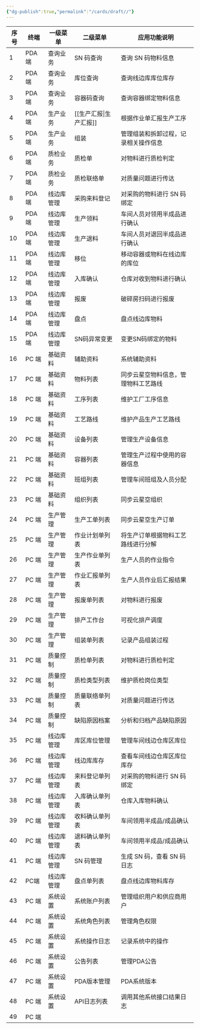 ```yaml
---
{"dg-publish":true,"permalink":"/cards/draft//"}
---
```


| **序号** | **终端** | **一级菜单** | **二级菜单** | **应用功能说明**         |
| ------ | ------ | -------- | -------- | ------------------ |
| 1      | PDA 端  | 查询业务     | SN 码查询   | 查询 SN 码物料信息        |
| 2      | PDA 端  | 查询业务     | 库位查询     | 查询线边库库位库存          |
| 3      | PDA 端  | 查询业务     | 容器码查询    | 查询容器绑定物料信息         |
| 4      | PDA 端  | 生产业务     | [[生产汇报\|生产汇报]] | 根据作业单汇报生产工序        |
| 5      | PDA 端  | 生产业务     | 组装       | 管理组装和拆卸过程，记录相关操作信息 |
| 6      | PDA 端  | 质检业务     | 质检单      | 对物料进行质检判定          |
| 7      | PDA 端  | 质检业务     | 质检联络单    | 对质量问题进行传达          |
| 8      | PDA 端  | 线边库管理    | 采购来料登记   | 对采购的物料进行 SN 码绑定    |
| 9      | PDA 端  | 线边库管理    | 生产领料     | 车间人员对领用半成品进行确认     |
| 10     | PDA 端  | 线边库管理    | 生产退料     | 车间人员对退回半成品进行确认     |
| 11     | PDA 端  | 线边库管理    | 移位       | 移动容器或物料在线边库的库位     |
| 12     | PDA 端  | 线边库管理    | 入库确认     | 仓库对收到物料进行确认        |
| 13     | PDA 端  | 线边库管理    | 报废       | 破碎房扫码进行报废          |
| 14     | PDA 端  | 线边库管理    | 盘点       | 盘点线边库物料            |
| 15     | PDA 端  | 线边库管理    | SN码异常变更  | 变更SN码绑定的物料         |
| 16     | PC 端   | 基础资料     | 辅助资料     | 系统辅助资料             |
| 17     | PC 端   | 基础资料     | 物料列表     | 同步云星空物料信息，管理物料工艺路线 |
| 18     | PC 端   | 基础资料     | 工序列表     | 维护工厂工序信息           |
| 19     | PC 端   | 基础资料     | 工艺路线     | 维护产品生产工艺路线         |
| 20     | PC 端   | 基础资料     | 设备列表     | 管理生产设备信息           |
| 21     | PC 端   | 基础资料     | 容器列表     | 管理生产过程中使用的容器信息     |
| 22     | PC 端   | 基础资料     | 班组列表     | 管理车间班组及人员分配        |
| 23     | PC 端   | 基础资料     | 组织列表     | 同步云星空组织            |
| 24     | PC 端   | 生产管理     | 生产工单列表   | 同步云星空生产订单          |
| 25     | PC 端   | 生产管理     | 作业计划单列表  | 将生产订单根据物料工艺路线进行分解  |
| 26     | PC 端   | 生产管理     | 生产作业单列表  | 生产人员的作业指令          |
| 27     | PC 端   | 生产管理     | 作业汇报单列表  | 生产人员作业后汇报结果        |
| 28     | PC 端   | 生产管理     | 报废单列表    | 对物料进行报废            |
| 29     | PC 端   | 生产管理     | 排产工作台    | 可视化排产调度            |
| 30     | PC 端   | 生产管理     | 组装单列表    | 记录产品组装过程           |
| 31     | PC 端   | 质量控制     | 质检单列表    | 对物料进行质检判定          |
| 32     | PC 端   | 质量控制     | 质检类型列表   | 维护质检岗位类型           |
| 33     | PC 端   | 质量控制     | 质量联络单列表  | 对质量问题进行传达          |
| 34     | PC 端   | 质量控制     | 缺陷原因档案   | 分析和归档产品缺陷原因        |
| 35     | PC 端   | 线边库管理    | 库区库位管理   | 管理车间线边仓库区库位        |
| 36     | PC 端   | 线边库管理    | 线边库库存    | 查看车间线边仓库区库位库存      |
| 37     | PC 端   | 线边库管理    | 来料登记单列表  | 对采购的物料进行 SN 码绑定    |
| 38     | PC 端   | 线边库管理    | 入库确认单列表  | 仓库入库物料确认           |
| 39     | PC 端   | 线边库管理    | 收料确认单列表  | 车间领用半成品/成品确认       |
| 40     | PC 端   | 线边库管理    | 退料确认单列表  | 车间领用半成品/成品确认       |
| 41     | PC 端   | 线边库管理    | SN 码管理   | 生成 SN 码，查看 SN 码日志  |
| 42     | PC端    | 线边库管理    | 盘点单列表    | 盘点线边库物料库存          |
| 43     | PC 端   | 系统设置     | 系统账户列表   | 管理组织用户和供应商用户       |
| 44     | PC 端   | 系统设置     | 系统角色列表   | 管理角色权限             |
| 45     | PC 端   | 系统设置     | 系统操作日志   | 记录系统中的操作           |
| 46     | PC 端   | 系统设置     | 公告列表     | 管理PDA公告            |
| 47     | PC 端   | 系统设置     | PDA版本管理  | PDA系统版本            |
| 48     | PC 端   | 系统设置     | API日志列表  | 调用其他系统接口结果日志       |
| 49     | PC 端   |          |          |                    |